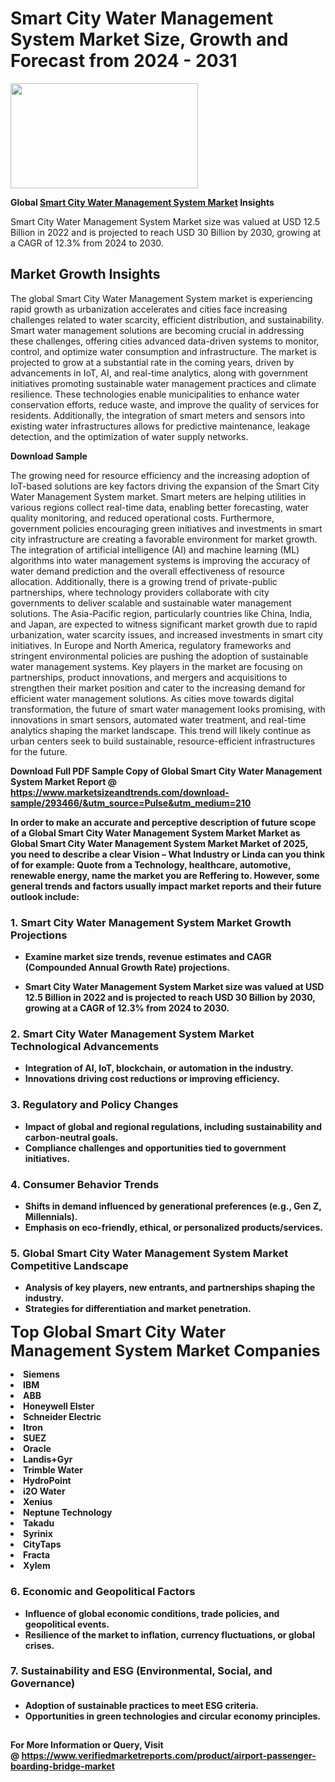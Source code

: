<H1>Smart City Water Management System Market Size, Growth and Forecast from 2024 - 2031</H1><img class="aligncenter size-medium wp-image-584254" src="https://thirdeyenews.in/wp-content/uploads/2024/09/Global-Market-Research-300x168.jpeg" alt="" width="300" height="168" /><p><strong>Global&nbsp;<a href="https://www.marketsizeandtrends.com/download-sample/293466/&amp;utm_source=Pulse&amp;utm_medium=210">Smart City Water Management System Market</a> Insights</strong></p><p>Smart City Water Management System Market size was valued at USD 12.5 Billion in 2022 and is projected to reach USD 30 Billion by 2030, growing at a CAGR of 12.3% from 2024 to 2030.</p><p><h2>Market Growth Insights</h2> <p>The global Smart City Water Management System market is experiencing rapid growth as urbanization accelerates and cities face increasing challenges related to water scarcity, efficient distribution, and sustainability. Smart water management solutions are becoming crucial in addressing these challenges, offering cities advanced data-driven systems to monitor, control, and optimize water consumption and infrastructure. The market is projected to grow at a substantial rate in the coming years, driven by advancements in IoT, AI, and real-time analytics, along with government initiatives promoting sustainable water management practices and climate resilience. These technologies enable municipalities to enhance water conservation efforts, reduce waste, and improve the quality of services for residents. Additionally, the integration of smart meters and sensors into existing water infrastructures allows for predictive maintenance, leakage detection, and the optimization of water supply networks.</p> <p><strong>Download Sample</strong></p> <p>The growing need for resource efficiency and the increasing adoption of IoT-based solutions are key factors driving the expansion of the Smart City Water Management System market. Smart meters are helping utilities in various regions collect real-time data, enabling better forecasting, water quality monitoring, and reduced operational costs. Furthermore, government policies encouraging green initiatives and investments in smart city infrastructure are creating a favorable environment for market growth. The integration of artificial intelligence (AI) and machine learning (ML) algorithms into water management systems is improving the accuracy of water demand prediction and the overall effectiveness of resource allocation. Additionally, there is a growing trend of private-public partnerships, where technology providers collaborate with city governments to deliver scalable and sustainable water management solutions. The Asia-Pacific region, particularly countries like China, India, and Japan, are expected to witness significant market growth due to rapid urbanization, water scarcity issues, and increased investments in smart city initiatives. In Europe and North America, regulatory frameworks and stringent environmental policies are pushing the adoption of sustainable water management systems. Key players in the market are focusing on partnerships, product innovations, and mergers and acquisitions to strengthen their market position and cater to the increasing demand for efficient water management solutions. As cities move towards digital transformation, the future of smart water management looks promising, with innovations in smart sensors, automated water treatment, and real-time analytics shaping the market landscape. This trend will likely continue as urban centers seek to build sustainable, resource-efficient infrastructures for the future. <p><strong></p><p><span class=""><strong>Download Full PDF Sample Copy of Global Smart City Water Management System Market Report</strong> @ <a href="https://www.marketsizeandtrends.com/download-sample/293466/&amp;utm_source=Pulse&amp;utm_medium=210" target="_blank">https://www.marketsizeandtrends.com/download-sample/293466/&amp;utm_source=Pulse&amp;utm_medium=210</a></span></p><p>In order to make an accurate and perceptive description of future scope of a Global&nbsp;Smart City Water Management System Market Market as Global&nbsp;Smart City Water Management System Market Market of 2025, you need to describe a clear Vision &ndash; What Industry or Linda can you think of for example: Quote from a Technology, healthcare, automotive, renewable energy, name the market you are Reffering to. However, some general trends and factors usually impact market reports and their future outlook include:</p><h3>1.&nbsp;<strong>Smart City Water Management System Market Growth Projections</strong></h3><ul><li>Examine market size trends, revenue estimates and CAGR (Compounded Annual Growth Rate) projections.</li><li><p>Smart City Water Management System Market size was valued at USD 12.5 Billion in 2022 and is projected to reach USD 30 Billion by 2030, growing at a CAGR of 12.3% from 2024 to 2030.</p></li></ul><h3>2.&nbsp;<strong>Smart City Water Management System Market Technological Advancements</strong></h3><ul><li>Integration of AI, IoT, blockchain, or automation in the industry.</li><li>Innovations driving cost reductions or improving efficiency.</li></ul><h3>3.&nbsp;<strong>Regulatory and Policy Changes</strong></h3><ul><li>Impact of global and regional regulations, including sustainability and carbon-neutral goals.</li><li>Compliance challenges and opportunities tied to government initiatives.</li></ul><h3>4.&nbsp;<strong>Consumer Behavior Trends</strong></h3><ul><li>Shifts in demand influenced by generational preferences (e.g., Gen Z, Millennials).</li><li>Emphasis on eco-friendly, ethical, or personalized products/services.</li></ul><h3>5.&nbsp;<strong>Global Smart City Water Management System Market Competitive Landscape</strong></h3><ul><li>Analysis of key players, new entrants, and partnerships shaping the industry.</li><li>Strategies for differentiation and market penetration.</li></ul><p data-pm-slice="1 1 []"><span style="color: inherit; font-family: inherit; font-size: 25px;">Top Global Smart City Water Management System Market Companies</span></p><div class="" data-test-id=""><p><li>Siemens</li><li> IBM</li><li> ABB</li><li> Honeywell Elster</li><li> Schneider Electric</li><li> Itron</li><li> SUEZ</li><li> Oracle</li><li> Landis+Gyr</li><li> Trimble Water</li><li> HydroPoint</li><li> i2O Water</li><li> Xenius</li><li> Neptune Technology</li><li> Takadu</li><li> Syrinix</li><li> CityTaps</li><li> Fracta</li><li> Xylem</li></p></div><h3>6.&nbsp;<strong>Economic and Geopolitical Factors</strong></h3><ul><li>Influence of global economic conditions, trade policies, and geopolitical events.</li><li>Resilience of the market to inflation, currency fluctuations, or global crises.</li></ul><h3>7.&nbsp;<strong>Sustainability and ESG (Environmental, Social, and Governance)</strong></h3><ul><li>Adoption of sustainable practices to meet ESG criteria.</li><li>Opportunities in green technologies and circular economy principles.</li></ul><h2><strong style="font-size: 14px;">For More Information or Query, Visit @&nbsp;</strong><a style="background-color: #ffffff; font-size: 14px;" href="https://www.marketsizeandtrends.com/report/smart-city-water-management-system-market/" target="_blank">https://www.verifiedmarketreports.com/product/airport-passenger-boarding-bridge-market</a></h2>

